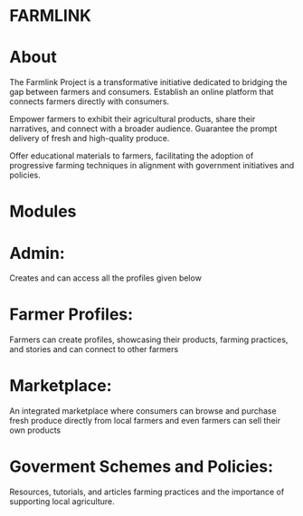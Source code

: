 # FARMLINK 

# About
The Farmlink Project is a transformative initiative dedicated to bridging the gap between farmers and consumers.
Establish an online platform that connects farmers directly with consumers.

Empower farmers to exhibit their agricultural products, share their narratives, and connect with a broader audience. Guarantee the prompt delivery of fresh and high-quality produce.

Offer educational materials to farmers, facilitating the adoption of progressive farming techniques in alignment with government initiatives and policies.

# Modules

# Admin:
Creates and can access all the profiles given below

# Farmer Profiles:
Farmers can create profiles, showcasing their products, farming practices, and stories and can connect to other farmers

# Marketplace:
An integrated marketplace where consumers can browse and purchase fresh produce directly from local farmers and even farmers can sell their own products

# Goverment Schemes and Policies:
Resources, tutorials, and articles farming practices and the importance of supporting local agriculture.




